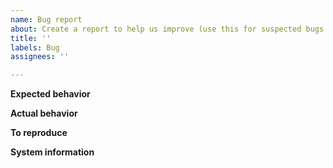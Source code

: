 ```yaml
---
name: Bug report
about: Create a report to help us improve (use this for suspected bugs only, if not sure, open a regular issue below)
title: ''
labels: Bug
assignees: ''

---
```


<!-- This issue tracker is only for technical issues related to Bdtcoin Core.

General bdtcoin questions and/or support requests are best directed to the Bdtcoin StackExchange at https://bdtcoin.stackexchange.com.

For reporting security issues, please read instructions at https://bdtcoincore.org/en/contact/.

If the node is "stuck" during sync or giving "block checksum mismatch" errors, please ensure your hardware is stable by running memtest and observe CPU temperature with a load-test tool such as linpack before creating an issue! -->

<!-- Describe the issue -->

**Expected behavior**

<!--- What behavior did you expect? -->

**Actual behavior**

<!--- What was the actual behavior (provide screenshots if the issue is GUI-related)? -->

**To reproduce**

<!--- How reliably can you reproduce the issue, what are the steps to do so? -->

**System information**

<!-- What version of Bdtcoin Core are you using, where did you get it (website, self-compiled, etc)? -->

<!-- What type of machine are you observing the error on (OS/CPU and disk type)? -->

<!-- GUI-related issue? What is your operating system and its version? If Linux, what is your desktop environment and graphical shell? -->

<!-- Any extra information that might be useful in the debugging process. -->
<!--- This is normally the contents of a `debug.log` or `config.log` file. Raw text or a link to a pastebin type site are preferred. -->
